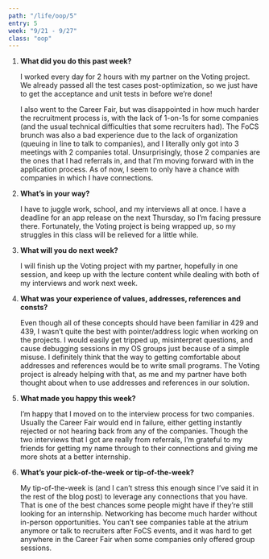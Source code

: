 ```yaml
---
path: "/life/oop/5"
entry: 5
week: "9/21 - 9/27"
class: "oop"
---
```


1. **What did you do this past week?**

    I worked every day for 2 hours with my partner on the Voting project. We already passed all the test cases post-optimization, so we just have to get the acceptance and unit tests in before we’re done!

    I also went to the Career Fair, but was disappointed in how much harder the recruitment process is, with the lack of 1-on-1s for some companies (and the usual technical difficulties that some recruiters had). The FoCS brunch was also a bad experience due to the lack of organization (queuing in line to talk to companies), and I literally only got into 3 meetings with 2 companies total. Unsurprisingly, those 2 companies are the ones that I had referrals in, and that I’m moving forward with in the application process. As of now, I seem to only have a chance with companies in which I have connections.

1. **What’s in your way?**

    I have to juggle work, school, and my interviews all at once. I have a deadline for an app release on the next Thursday, so I’m facing pressure there. Fortunately, the Voting project is being wrapped up, so my struggles in this class will be relieved for a little while.

1. **What will you do next week?**

    I will finish up the Voting project with my partner, hopefully in one session, and keep up with the lecture content while dealing with both of my interviews and work next week.

1. **What was your experience of values, addresses, references and consts?**

    Even though all of these concepts should have been familiar in 429 and 439, I wasn’t quite the best with pointer/address logic when working on the projects. I would easily get tripped up, misinterpret questions, and cause debugging sessions in my OS groups just because of a simple misuse. I definitely think that the way to getting comfortable about addresses and references would be to write small programs. The Voting project is already helping with that, as me and my partner have both thought about when to use addresses and references in our solution.

1. **What made you happy this week?**

    I’m happy that I moved on to the interview process for two companies. Usually the Career Fair would end in failure, either getting instantly rejected or not hearing back from any of the companies. Though the two interviews that I got are really from referrals, I’m grateful to my friends for getting my name through to their connections and giving me more shots at a better internship.

1. **What’s your pick-of-the-week or tip-of-the-week?**

    My tip-of-the-week is (and I can’t stress this enough since I’ve said it in the rest of the blog post) to leverage any connections that you have. That is one of the best chances some people might have if they’re still looking for an internship. Networking has become much harder without in-person opportunities. You can’t see companies table at the atrium anymore or talk to recruiters after FoCS events, and it was hard to get anywhere in the Career Fair when some companies only offered group sessions.